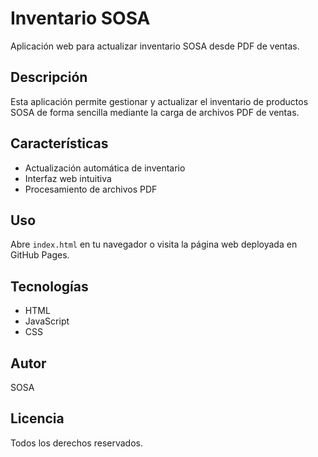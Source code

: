 # Inventario SOSA

Aplicación web para actualizar inventario SOSA desde PDF de ventas.

## Descripción

Esta aplicación permite gestionar y actualizar el inventario de productos SOSA de forma sencilla mediante la carga de archivos PDF de ventas.

## Características

- Actualización automática de inventario
- Interfaz web intuitiva
- Procesamiento de archivos PDF

## Uso

Abre `index.html` en tu navegador o visita la página web deployada en GitHub Pages.

## Tecnologías

- HTML
- JavaScript
- CSS

## Autor

SOSA

## Licencia

Todos los derechos reservados.
